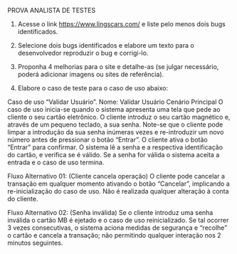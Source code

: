 PROVA ANALISTA DE TESTES
 
1) Acesse o link https://www.lingscars.com/ e liste pelo menos dois bugs identificados.
 
2) Selecione dois bugs identificados e elabore um texto para o desenvolvedor reproduzir o bug e corrigi-lo.
 
3) Proponha 4 melhorias para o site e detalhe-as (se julgar necessário, poderá adicionar imagens ou sites de referência).
 
4) Elabore o caso de teste para o caso de uso abaixo:
 
Caso de uso “Validar Usuário”.
Nome: Validar Usuário
Cenário Principal
O caso de uso inicia-se quando o sistema apresenta uma tela que pede ao cliente o seu cartão eletrônico. O cliente introduz o seu cartão magnético e, através de um pequeno teclado, a sua senha. Note-se que o cliente pode limpar a introdução da sua senha inúmeras vezes e re-introduzir um
novo número antes de pressionar o botão “Entrar”. O cliente ativa o botão “Entrar” para confirmar. O sistema lê a senha e a respectiva identificação do cartão, e verifica se é válido. Se a senha for válida o sistema aceita a entrada e o caso de uso termina.
 
Fluxo Alternativo 01: (Cliente cancela operação)
O cliente pode cancelar a transação em qualquer momento ativando o botão “Cancelar”, implicando a re-inicialização do caso de uso. Não é realizada qualquer alteração à conta do cliente.
 
Fluxo Alternativo 02: (Senha inválida)
Se o cliente introduz uma senha inválida o cartão MB é ejetado e o caso de uso reinicializado. Se tal ocorrer 3 vezes consecutivas, o sistema aciona medidas de segurança e “recolhe” o cartão e cancela a transação; não permitindo qualquer interação nos 2 minutos seguintes.
 
